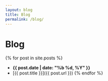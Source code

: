 ```yaml
---
layout: blog
title: Blog
permalink: /blog/
---
```


# Blog

{% for post in site.posts %}

- **{{ post.date | date: "%b %d, %Y" }}**
- [{{ post.title }}]({{ post.url }})
  {% endfor %}
